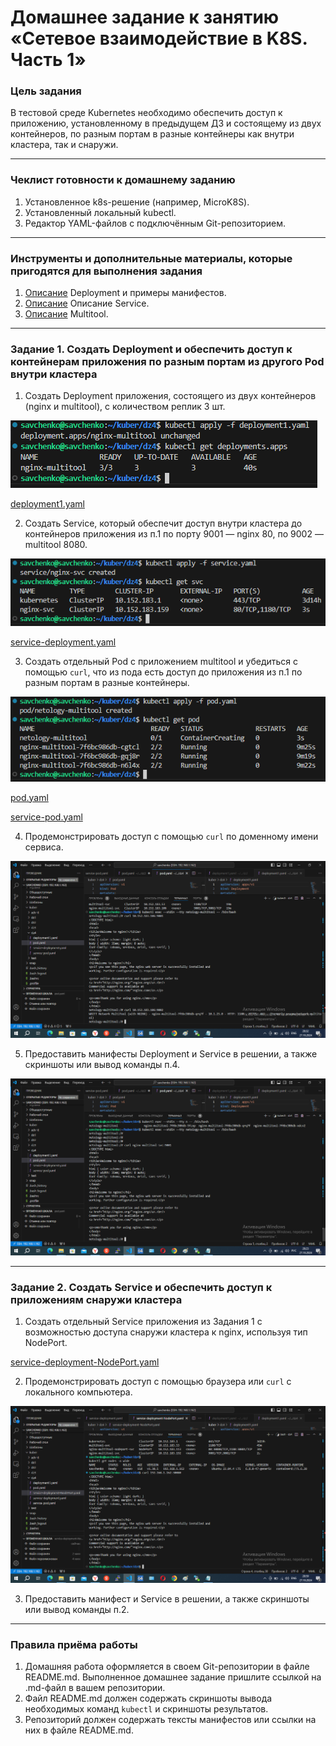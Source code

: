 # Домашнее задание к занятию «Сетевое взаимодействие в K8S. Часть 1»

### Цель задания

В тестовой среде Kubernetes необходимо обеспечить доступ к приложению, установленному в предыдущем ДЗ и состоящему из двух контейнеров, по разным портам в разные контейнеры как внутри кластера, так и снаружи.

------

### Чеклист готовности к домашнему заданию

1. Установленное k8s-решение (например, MicroK8S).
2. Установленный локальный kubectl.
3. Редактор YAML-файлов с подключённым Git-репозиторием.

------

### Инструменты и дополнительные материалы, которые пригодятся для выполнения задания

1. [Описание](https://kubernetes.io/docs/concepts/workloads/controllers/deployment/) Deployment и примеры манифестов.
2. [Описание](https://kubernetes.io/docs/concepts/services-networking/service/) Описание Service.
3. [Описание](https://github.com/wbitt/Network-MultiTool) Multitool.

------

### Задание 1. Создать Deployment и обеспечить доступ к контейнерам приложения по разным портам из другого Pod внутри кластера

1. Создать Deployment приложения, состоящего из двух контейнеров (nginx и multitool), с количеством реплик 3 шт.

![](https://github.com/teplodizain/-Terraform/blob/main/Kubernetes/jpg/4/dz4-1.1.png)

[deployment1.yaml](https://github.com/teplodizain/-Terraform/blob/main/Kubernetes/jpg/4/deployment1.yaml)

2. Создать Service, который обеспечит доступ внутри кластера до контейнеров приложения из п.1 по порту 9001 — nginx 80, по 9002 — multitool 8080.

![](https://github.com/teplodizain/-Terraform/blob/main/Kubernetes/jpg/4/dz4-1.2.png)

[service-deployment.yaml](https://github.com/teplodizain/-Terraform/blob/main/Kubernetes/jpg/4/service-deployment.yaml)

3. Создать отдельный Pod с приложением multitool и убедиться с помощью `curl`, что из пода есть доступ до приложения из п.1 по разным портам в разные контейнеры.


![](https://github.com/teplodizain/-Terraform/blob/main/Kubernetes/jpg/4/dz4-1.3.png)

[pod.yaml](https://github.com/teplodizain/-Terraform/blob/main/Kubernetes/jpg/4/pod.yaml)

[service-pod.yaml](https://github.com/teplodizain/-Terraform/blob/main/Kubernetes/jpg/4/service-pod.yaml)

4. Продемонстрировать доступ с помощью `curl` по доменному имени сервиса.

![](https://github.com/teplodizain/-Terraform/blob/main/Kubernetes/jpg/4/dz4-1.4.png)

5. Предоставить манифесты Deployment и Service в решении, а также скриншоты или вывод команды п.4.

![](https://github.com/teplodizain/-Terraform/blob/main/Kubernetes/jpg/4/dz4-1.5.png)

------

### Задание 2. Создать Service и обеспечить доступ к приложениям снаружи кластера

1. Создать отдельный Service приложения из Задания 1 с возможностью доступа снаружи кластера к nginx, используя тип NodePort.

[service-deployment-NodePort.yaml](https://github.com/teplodizain/-Terraform/blob/main/Kubernetes/jpg/4/service-deployment-NodePort.yaml)
  
2. Продемонстрировать доступ с помощью браузера или `curl` с локального компьютера.

![](https://github.com/teplodizain/-Terraform/blob/main/Kubernetes/jpg/4/dz4-2.1.png)

3. Предоставить манифест и Service в решении, а также скриншоты или вывод команды п.2.

------

### Правила приёма работы

1. Домашняя работа оформляется в своем Git-репозитории в файле README.md. Выполненное домашнее задание пришлите ссылкой на .md-файл в вашем репозитории.
2. Файл README.md должен содержать скриншоты вывода необходимых команд `kubectl` и скриншоты результатов.
3. Репозиторий должен содержать тексты манифестов или ссылки на них в файле README.md.

